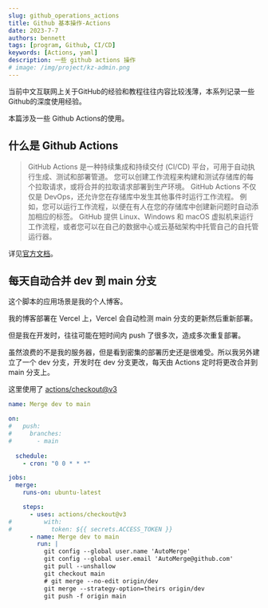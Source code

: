 ```yaml
---
slug: github_operations_actions
title: Github 基本操作-Actions
date: 2023-7-7
authors: bennett
tags: [program, Github, CI/CD]
keywords: [Actions, yaml]
description: 一些 github actions 操作
# image: /img/project/kz-admin.png
---
```

<!-- truncate -->

当前中文互联网上关于GitHub的经验和教程往往内容比较浅薄，本系列记录一些Github的深度使用经验。

本篇涉及一些 Github Actions的使用。

## 什么是 Github Actions
> GitHub Actions 是一种持续集成和持续交付 (CI/CD) 平台，可用于自动执行生成、测试和部署管道。 您可以创建工作流程来构建和测试存储库的每个拉取请求，或将合并的拉取请求部署到生产环境。
> GitHub Actions 不仅仅是 DevOps，还允许您在存储库中发生其他事件时运行工作流程。 例如，您可以运行工作流程，以便在有人在您的存储库中创建新问题时自动添加相应的标签。
> GitHub 提供 Linux、Windows 和 macOS 虚拟机来运行工作流程，或者您可以在自己的数据中心或云基础架构中托管自己的自托管运行器。

详见[官方文档](https://docs.github.com/actions)。


## 每天自动合并 dev 到 main 分支

这个脚本的应用场景是我的个人博客。

我的博客部署在 Vercel 上，Vercel 会自动检测 main 分支的更新然后重新部署。

但是我在开发时，往往可能在短时间内 push 了很多次，造成多次重复部署。

虽然浪费的不是我的服务器，但是看到密集的部署历史还是很难受。所以我另外建立了一个 dev 分支，开发时在 dev 分支更改，每天由 Actions 定时将更改合并到 main 分支上。

这里使用了 [actions/checkout@v3](https://github.com/actions/checkout)

```yaml
name: Merge dev to main

on:
#   push:
#     branches:
#       - main
      
  schedule:
    - cron: "0 0 * * *"

jobs:
  merge:
    runs-on: ubuntu-latest

    steps:
      - uses: actions/checkout@v3
#         with:
#           token: ${{ secrets.ACCESS_TOKEN }}
      - name: Merge dev to main
        run: |
          git config --global user.name 'AutoMerge'
          git config --global user.email 'AutoMerge@github.com'
          git pull --unshallow
          git checkout main
          # git merge --no-edit origin/dev
          git merge --strategy-option=theirs origin/dev
          git push -f origin main
```